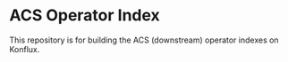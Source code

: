 # ACS Operator Index

This repository is for building the ACS (downstream) operator indexes on Konflux.
